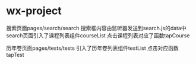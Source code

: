 # wx-project
搜索页面pages/search/search
搜索框内容由监听器发送到search.js的data中
search页面引入了课程列表组件courseList
点击课程列表对应了函数tapCourse

历年卷页面pages/tests/tests
引入了历年卷列表组件testList
点击对应函数tapTest